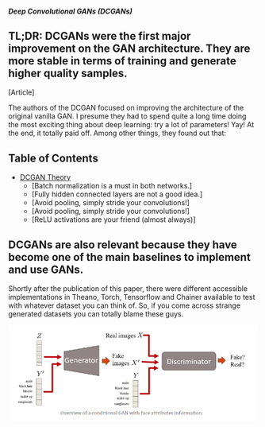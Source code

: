 ##### Deep Convolutional GANs (DCGANs)

## TL;DR: DCGANs were the first major improvement on the GAN architecture. They are more stable in terms of training and generate higher quality samples.

[Article]

The authors of the DCGAN focused on improving the architecture of the original vanilla GAN. 
I presume they had to spend quite a long time doing the most exciting thing about deep learning: 
try a lot of parameters! Yay! At the end, it totally paid off. Among other things, they found out that:

## Table of Contents
 
  * [DCGAN Theory](#implementations)
    + [Batch normalization is a must in both networks.]
    + [Fully hidden connected layers are not a good idea.]
    + [Avoid pooling, simply stride your convolutions!]
    + [Avoid pooling, simply stride your convolutions!]
    + [ReLU activations are your friend (almost always)]
    
## DCGANs are also relevant because they have become one of the main baselines to implement and use GANs.
Shortly after the publication of this paper, there were different accessible implementations in Theano, Torch, Tensorflow and Chainer available to test with whatever dataset you can think of. 
So, if you come across strange generated datasets you can totally blame these guys.
<p align="center">
    <img src="Image/DCGAN.PNG" width="750"\>
</p>
